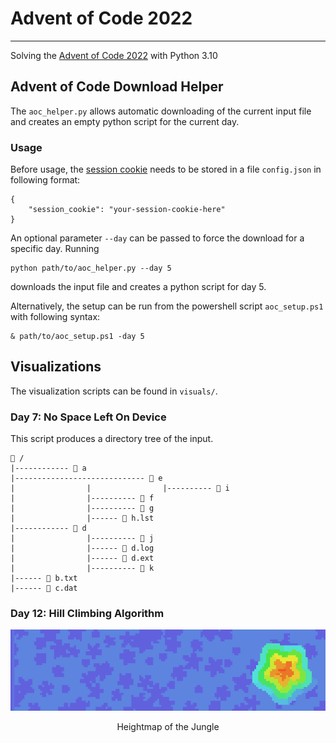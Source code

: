# Advent of Code 2022
-----
Solving the [Advent of Code 2022](https://adventofcode.com/2022) with Python 3.10

## Advent of Code Download Helper
The `aoc_helper.py` allows automatic downloading of the current input file and creates an empty python script for the current day.

### Usage
Before usage, the [session cookie](https://github.com/wimglenn/advent-of-code-wim/issues/1) needs to be stored in a file `config.json` in following format:
```
{
    "session_cookie": "your-session-cookie-here"
}
```
An optional parameter `--day` can be passed to force the download for a specific day. Running
```
python path/to/aoc_helper.py --day 5
```
downloads the input file and creates a python script for day 5.

Alternatively, the setup can be run from the powershell script `aoc_setup.ps1` with following syntax:
```
& path/to/aoc_setup.ps1 -day 5
```

## Visualizations

The visualization scripts can be found in `visuals/`.

### Day 7: No Space Left On Device

This script produces a directory tree of the input.

```
📂 /
|------------ 📂 a
|----------------------------- 📂 e
|                |                |---------- 📗 i
|                |---------- 📗 f
|                |---------- 📗 g
|                |------ 📗 h.lst
|------------ 📂 d
|                |---------- 📗 j
|                |------ 📗 d.log
|                |------ 📗 d.ext
|                |---------- 📗 k
|------ 📗 b.txt
|------ 📗 c.dat
```

### Day 12: Hill Climbing Algorithm

![jungle heightmap](https://github.com/danpfister/advent-of-code-2022/blob/main/visuals/12_jungle_map.png?raw=true)
<p align = "center">Heightmap of the Jungle</p>
